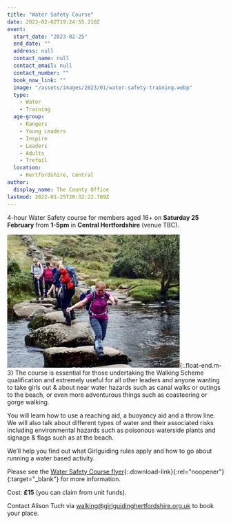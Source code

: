 ```yaml
---
title: "Water Safety Course"
date: 2023-02-02T19:24:55.218Z
event:
  start_date: "2023-02-25"
  end_date: ""
  address: null
  contact_name: null
  contact_email: null
  contact_number: ""
  book_now_link: ""
  image: "/assets/images/2023/01/water-safety-training.webp"
  type:
    - Water
    - Training
  age-group:
    - Rangers
    - Young Leaders
    - Inspire
    - Leaders
    - Adults
    - Trefoil
  location:
    - Hertfordshire, Central
author:
  display_name: The County Office
lastmod: 2022-01-25T20:32:22.789Z
---
```

4-hour Water Safety course for members aged 16+ on **Saturday 25 February** from **1-5pm** in **Central Hertfordshire** (venue TBC).

![Walkers navigate stepping stones across a river](/assets/images/2023/01/stepping-stones.webp){:.float-end.m-3}
The course is essential for those undertaking the Walking Scheme qualification and extremely useful for all other leaders and anyone wanting to take girls out & about near water hazards such as canal walks or outings to the beach, or even more adventurous things such as coasteering or gorge walking.  

You will learn how to use a reaching aid, a buoyancy aid and a throw line. We will also talk about different types of water and their associated risks including environmental hazards such as poisonous waterside plants and signage & flags such as at the beach.  

We’ll help you find out what Girlguiding rules apply and how to go about running a water based activity.  

Please see the [Water Safety Course flyer](/assets/docs/2023/water-safety-25-feb-2023-flyer.pdf){:.download-link}{:rel="noopener"}{:target="_blank"} for more information.

Cost: **£15** (you can claim from unit funds).

Contact Alison Tuch via <walking@girlguidinghertfordshire.org.uk> to book your place.
